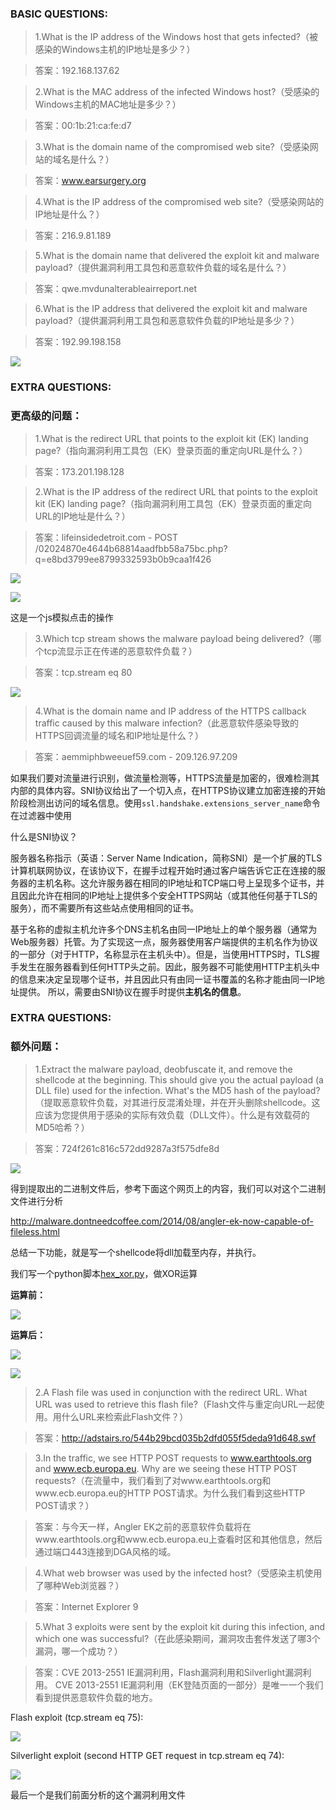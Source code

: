 ### BASIC QUESTIONS:

>1.What is the IP address of the Windows host that gets infected?（被感染的Windows主机的IP地址是多少？）

>答案：192.168.137.62

>2.What is the MAC address of the infected Windows host?（受感染的Windows主机的MAC地址是多少？）

>答案：00:1b:21:ca:fe:d7

>3.What is the domain name of the compromised web site?（受感染网站的域名是什么？）

>答案：www.earsurgery.org

>4.What is the IP address of the compromised web site?（受感染网站的IP地址是什么？）

>答案：216.9.81.189

>5.What is the domain name that delivered the exploit kit and malware payload?（提供漏洞利用工具包和恶意软件负载的域名是什么？）

>答案：qwe.mvdunalterableairreport.net

>6.What is the IP address that delivered the exploit kit and malware payload?（提供漏洞利用工具包和恶意软件负载的IP地址是多少？）

>答案：192.99.198.158

![](./pic/2019-07-16-18-04-58.png)

### EXTRA QUESTIONS:
### 更高级的问题：

>1.What is the redirect URL that points to the exploit kit (EK) landing page?（指向漏洞利用工具包（EK）登录页面的重定向URL是什么？）

>答案：173.201.198.128

>2.What is the IP address of the redirect URL that points to the exploit kit (EK) landing page?（指向漏洞利用工具包（EK）登录页面的重定向URL的IP地址是什么？）

>答案：lifeinsidedetroit.com - POST /02024870e4644b68814aadfbb58a75bc.php?q=e8bd3799ee8799332593b0b9caa1f426

![](./pic/2019-07-18-09-29-15.png)

![](./pic/2019-07-18-09-30-32.png)

这是一个js模拟点击的操作

>3.Which tcp stream shows the malware payload being delivered?（哪个tcp流显示正在传递的恶意软件负载？）

>答案：tcp.stream eq 80

![](./pic/2019-07-18-10-17-05.png)

>4.What is the domain name and IP address of the HTTPS callback traffic caused by this malware infection?（此恶意软件感染导致的HTTPS回调流量的域名和IP地址是什么？）

>答案：aemmiphbweeuef59.com - 209.126.97.209

如果我们要对流量进行识别，做流量检测等，HTTPS流量是加密的，很难检测其内部的具体内容。SNI协议给出了一个切入点，在HTTPS协议建立加密连接的开始阶段检测出访问的域名信息。使用`ssl.handshake.extensions_server_name`命令在过滤器中使用

什么是SNI协议？

服务器名称指示（英语：Server Name Indication，简称SNI）是一个扩展的TLS计算机联网协议，在该协议下，在握手过程开始时通过客户端告诉它正在连接的服务器的主机名称。这允许服务器在相同的IP地址和TCP端口号上呈现多个证书，并且因此允许在相同的IP地址上提供多个安全HTTPS网站（或其他任何基于TLS的服务），而不需要所有这些站点使用相同的证书。

基于名称的虚拟主机允许多个DNS主机名由同一IP地址上的单个服务器（通常为Web服务器）托管。为了实现这一点，服务器使用客户端提供的主机名作为协议的一部分（对于HTTP，名称显示在主机头中）。但是，当使用HTTPS时，TLS握手发生在服务器看到任何HTTP头之前。因此，服务器不可能使用HTTP主机头中的信息来决定呈现哪个证书，并且因此只有由同一证书覆盖的名称才能由同一IP地址提供。
所以，需要由SNI协议在握手时提供**主机名的信息**。

### EXTRA QUESTIONS:
### 额外问题：

>1.Extract the malware payload, deobfuscate it, and remove the shellcode at the beginning.  This should give you the actual payload (a DLL file) used for the infection.  What's the MD5 hash of the payload?（提取恶意软件负载，对其进行反混淆处理，并在开头删除shellcode。这应该为您提供用于感染的实际有效负载（DLL文件）。什么是有效载荷的MD5哈希？）

>答案：724f261c816c572dd9287a3f575dfe8d

![](./pic/2019-07-18-10-44-11.png)

得到提取出的二进制文件后，参考下面这个网页上的内容，我们可以对这个二进制文件进行分析

http://malware.dontneedcoffee.com/2014/08/angler-ek-now-capable-of-fileless.html

总结一下功能，就是写一个shellcode将dll加载至内存，并执行。

我们写一个python脚本[hex_xor.py](./hex_xor.py)，做XOR运算

**运算前：**

![](2019-07-18-16-33-19.png)

**运算后：**

![](./pic/2019-07-18-16-34-07.png)

![](./pic/2019-07-18-16-36-54.png)


>2.A Flash file was used in conjunction with the redirect URL.  What URL was used to retrieve this flash file?（Flash文件与重定向URL一起使用。用什么URL来检索此Flash文件？）

>答案：http://adstairs.ro/544b29bcd035b2dfd055f5deda91d648.swf

>3.In the traffic, we see HTTP POST requests to www.earthtools.org and www.ecb.europa.eu.  Why are we seeing these HTTP POST requests?（在流量中，我们看到了对www.earthtools.org和www.ecb.europa.eu的HTTP POST请求。为什么我们看到这些HTTP POST请求？）

>答案：与今天一样，Angler EK之前的恶意软件负载将在www.earthtools.org和www.ecb.europa.eu上查看时区和其他信息，然后通过端口443连接到DGA风格的域。


>4.What web browser was used by the infected host?（受感染主机使用了哪种Web浏览器？）

>答案：Internet Explorer 9

>5.What 3 exploits were sent by the exploit kit during this infection, and which one was successful?（在此感染期间，漏洞攻击套件发送了哪3个漏洞，哪一个成功？）

>答案：CVE 2013-2551 IE漏洞利用，Flash漏洞利用和Silverlight漏洞利用。 CVE 2013-2551 IE漏洞利用（EK登陆页面的一部分）是唯一一个我们看到提供恶意软件负载的地方。

Flash exploit (tcp.stream eq 75):

![](./pic/2019-07-18-18-16-44.png)

Silverlight exploit (second HTTP GET request in tcp.stream eq 74):

![](./pic/2019-07-18-18-19-37.png)

最后一个是我们前面分析的这个漏洞利用文件


